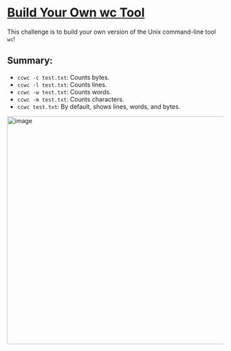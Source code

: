 # [Build Your Own wc Tool](https://codingchallenges.fyi/challenges/challenge-wc)

This challenge is to build your own version of the Unix command-line tool `wc`!

## Summary:

- `ccwc -c test.txt`: Counts bytes.
- `ccwc -l test.txt`: Counts lines.
- `ccwc -w test.txt`: Counts words.
- `ccwc -m test.txt`: Counts characters.
- `ccwc test.txt`: By default, shows lines, words, and bytes.

<img width="530" alt="image" src="https://github.com/user-attachments/assets/6a1c3dc5-a2fb-4c75-a1b6-4e19deba3aeb">

